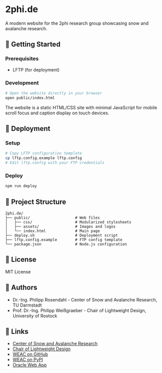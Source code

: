 # 2phi.de

A modern website for the 2phi research group showcasing snow and avalanche research.

## 🚀 Getting Started

### Prerequisites
- LFTP (for deployment)

### Development
```bash
# Open the website directly in your browser
open public/index.html
```

The website is a static HTML/CSS site with minimal JavaScript for mobile scroll focus and caption display on touch devices.

## 🚢 Deployment

### Setup
```bash
# Copy LFTP configuration template
cp lftp.config.example lftp.config
# Edit lftp.config with your FTP credentials
```

### Deploy
```bash
npm run deploy
```

## 📁 Project Structure

```
2phi.de/
├── public/                    # Web files
│   ├── css/                   # Modularized stylesheets
│   ├── assets/                # Images and logos
│   └── index.html             # Main page
├── deploy.sh                  # Deployment script
├── lftp.config.example        # FTP config template
└── package.json               # Node.js configuration
```

## 📄 License

MIT License

## 👥 Authors

- Dr.-Ing. Philipp Rosendahl - Center of Snow and Avalanche Research, TU Darmstadt
- Prof. Dr.-Ing. Philipp Weißgraeber - Chair of Lightweight Design, University of Rostock

## 🔗 Links

- [Center of Snow and Avalanche Research](https://www.ismd.tu-darmstadt.de/forschung_ismd/gruppen/center_of_snow_and_avalanche_research/csar_ismd.en.jsp)
- [Chair of Lightweight Design](https://www.cld.uni-rostock.de)
- [WEAC on GitHub](https://github.com/2phi/weac)
- [WEAC on PyPI](https://pypi.org/project/weac/)
- [Oracle Web App](https://snoworacle.streamlit.app) 